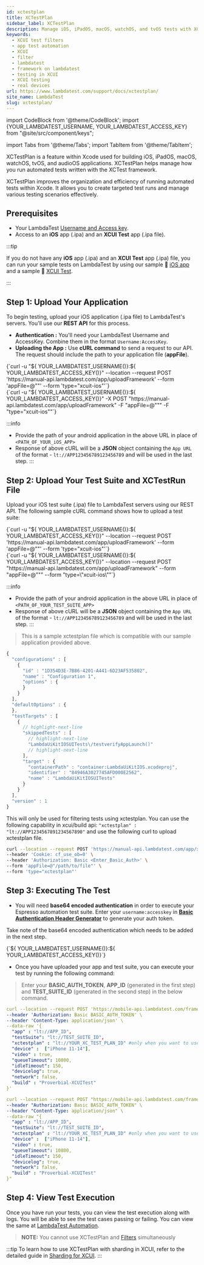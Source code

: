 ```yaml
---
id: xctestplan
title: XCTestPlan
sidebar_label: XCTestPlan
description: Manage iOS, iPadOS, macOS, watchOS, and tvOS tests with XCTestPlan on LambdaTest. Learn how to upload apps, configure tests, and view execution logs efficiently.
keywords:
  - XCUI test filters
  - app test automation
  - XCUI
  - filter
  - lambdatest
  - framework on lambdatest
  - testing in XCUI
  - XCUI testing
  - real devices
url: https://www.lambdatest.com/support/docs/xctestplan/
site_name: LambdaTest
slug: xctestplan/
---
```


import CodeBlock from '@theme/CodeBlock';
import {YOUR_LAMBDATEST_USERNAME, YOUR_LAMBDATEST_ACCESS_KEY} from "@site/src/component/keys";

import Tabs from '@theme/Tabs';
import TabItem from '@theme/TabItem';

<script type="application/ld+json"
      dangerouslySetInnerHTML={{ __html: JSON.stringify({
       "@context": "https://schema.org",
        "@type": "BreadcrumbList",
        "itemListElement": [{
          "@type": "ListItem",
          "position": 1,
          "name": "Home",
          "item": "https://www.lambdatest.com"
        },{
          "@type": "ListItem",
          "position": 2,
          "name": "Support",
          "item": "https://www.lambdatest.com/support/docs/"
        },{
          "@type": "ListItem",
          "position": 3,
          "name": "Filters for XCUI Test",
          "item": "https://www.lambdatest.com/support/docs/xctestplan/"
        }]
      })
    }}
></script>
XCTestPlan is a feature within Xcode used for building iOS, iPadOS, macOS, watchOS, tvOS, and audioOS applications. XCTestPlan helps manage how you run automated tests written with the XCTest framework.

XCTestPlan improves the organization and efficiency of running automated tests within Xcode. It allows you to create targeted test runs and manage various testing scenarios effectively.

## Prerequisites

- Your LambdaTest [Username and Access key](https://accounts.lambdatest.com/security).
- Access to an **iOS** app (.ipa) and an **XCUI Test** app (.ipa file).

:::tip

If you do not have any **iOS** app (.ipa) and an **XCUI Test** app (.ipa) file, you can run your sample tests on LambdaTest by using our sample :link: [iOS app](https://prod-mobile-artefacts.lambdatest.com/assets/docs/proverbial_ios.ipa) and a sample :link: [XCUI Test](https://prod-mobile-artefacts.lambdatest.com/assets/docs/proverbial_ios_xcuitest.ipa).

:::

## Step 1: Upload Your Application

To begin testing, upload your iOS application (.ipa file) to LambdaTest's servers. You'll use our **REST API** for this process.

- **Authentication :** You'll need your LambdaTest Username and AccessKey. Combine them in the format `Username:AccessKey`.
- **Uploading the App :** Use **cURL command** to send a request to our API. The request should include the path to your application file (**appFile**).

<Tabs className="docs__val">

<TabItem value="bash" label="Linux / MacOS" default>

  <div className="lambdatest__codeblock">
    <CodeBlock className="language-bash">
  {`curl -u "${ YOUR_LAMBDATEST_USERNAME()}:${ YOUR_LAMBDATEST_ACCESS_KEY()}" --location --request POST 'https://manual-api.lambdatest.com/app/uploadFramework' --form 'appFile=@"<PATH_OF_YOUR_iOS_APP>"' --form 'type="xcuit-ios"'`}
  </CodeBlock>
</div>

</TabItem>

<TabItem value="powershell" label="Windows" default>

  <div className="lambdatest__codeblock">
    <CodeBlock className="language-powershell">
{`curl -u "${ YOUR_LAMBDATEST_USERNAME()}:${ YOUR_LAMBDATEST_ACCESS_KEY()}" -X POST "https://manual-api.lambdatest.com/app/uploadFramework" -F "appFile=@"<PATH_OF_YOUR_iOS_APP>"" -F "type="xcuit-ios""`}
  </CodeBlock>
</div>

</TabItem>
</Tabs>

:::info
- Provide the path of your android application in the above URL in place of `<PATH_OF_YOUR_iOS_APP>`
- Response of above cURL will be a **JSON** object containing the `App URL` of the format - `lt://APP123456789123456789` and will be used in the last step.
:::

## Step 2: Upload Your Test Suite and XCTestRun File

Upload your iOS test suite (.ipa) file to LambdaTest servers using our REST API. The following sample cURL command shows how to upload a test suite:

<Tabs className="docs__val">

<TabItem value="bash" label="Linux / MacOS" default>

  <div className="lambdatest__codeblock">
    <CodeBlock className="language-bash">
  {`curl -u "${ YOUR_LAMBDATEST_USERNAME()}:${ YOUR_LAMBDATEST_ACCESS_KEY()}" --location --request POST 'https://manual-api.lambdatest.com/app/uploadFramework' --form 'appFile=@"<PATH_OF_YOUR_TEST_SUITE_APP>"' --form 'type="xcuit-ios"'`}
  </CodeBlock>
</div>

</TabItem>

<TabItem value="powershell" label="Windows" default>

  <div className="lambdatest__codeblock">
    <CodeBlock className="language-powershell">
{`curl -u "${ YOUR_LAMBDATEST_USERNAME()}:${ YOUR_LAMBDATEST_ACCESS_KEY()}" --location --request POST "https://manual-api.lambdatest.com/app/uploadFramework" --form "appFile=@"<PATH_OF_YOUR_TEST_SUITE_APP>"" --form "type=\"xcuit-ios\""`}
  </CodeBlock>
</div>

</TabItem>
</Tabs>

:::info
- Provide the path of your android application in the above URL in place of `<PATH_OF_YOUR_TEST_SUITE_APP>`
- Response of above cURL will be a **JSON** object containing the `App URL` of the format - `lt://APP123456789123456789` and will be used in the last step.
:::

> This is a sample xctestplan file which is compatible with our sample application provided above.

```js title="testLaunch.xctestplan"
{
  "configurations" : [
    {
      "id" : "1D354D3E-7B86-4201-A441-6D23AF535802",
      "name" : "Configuration 1",
      "options" : {
      }
    }
  ],
  "defaultOptions" : {
  },
  "testTargets" : [
    {
      // highlight-next-line
      "skippedTests" : [
        // highlight-next-line
        "LambdaUiKitIOSUITests\/testverifyAppLaunch()"
        // highlight-next-line
      ],
      "target" : {
        "containerPath" : "container:LambdaUiKitIOS.xcodeproj",
        "identifier" : "84946A3027745AFD000E2562",
        "name" : "LambdaUiKitIOSUITests"
      }
    }
  ],
  "version" : 1
}
```

This will only be used for filtering tests using xctestplan. You can use the following capability in xcui/build api:
`"xctestplan" : "lt://APP1234567891234567890"` and use the following curl to upload xctestplan file.

```bash 
curl --location --request POST 'https://manual-api.lambdatest.com/app/xctestplan' \
--header 'Cookie: cf_use_ob=0' \
--header 'Authorization: Basic <Enter_Basic_Auth>' \
--form 'appFile=@"/path/to/file"' \
--form 'type="xctestplan"'
```

## Step 3: Executing The Test

- You will need **base64 encoded authentication** in order to execute your Espresso automation test suite. Enter your `username:accesskey` in **[Basic Authentication Header Generator](https://mixedanalytics.com/knowledge-base/api-connector-encode-credentials-to-base-64/)** to generate your auth token.

Take note of the base64 encoded authentication which needs to be added in the next step.

<div className="lambdatest__codeblock">
    <CodeBlock className="language-powershell">
{`${ YOUR_LAMBDATEST_USERNAME()}:${ YOUR_LAMBDATEST_ACCESS_KEY()}`}
  </CodeBlock>
</div>

- Once you have uploaded your app and test suite, you can execute your test by running the following command:
 
> Enter your **BASIC_AUTH_TOKEN**, **APP_ID** (generated in the first step) and **TEST_SUITE_ID** (generated in the second step) in the below command.

<Tabs className="docs__val">

<TabItem value="bash" label="Linux / MacOS" default>

```yaml
curl --location --request POST 'https://mobile-api.lambdatest.com/framework/v1/xcui/build' \
--header 'Authorization: Basic BASIC_AUTH_TOKEN' \
--header 'Content-Type: application/json' \
--data-raw '{
  "app" : "lt://APP_ID",
  "testSuite": "lt://TEST_SUITE_ID",
  "xctestplan" : "lt://YOUR_XC_TEST_PLAN_ID" #only when you want to use XCTestPlan
  "device" :  ["iPhone 11-14"],
  "video" : true,
  "queueTimeout": 10800,
  "idleTimeout": 150,
  "devicelog": true,
  "network": false,
  "build" : "Proverbial-XCUITest"
}'
```

</TabItem>

<TabItem value="powershell" label="Windows" default>

```yaml
curl --location --request POST "https://mobile-api.lambdatest.com/framework/v1/xcui/build" \
--header "Authorization: Basic BASIC_AUTH_TOKEN" \
--header "Content-Type: application/json" \
--data-raw "{
  "app" : "lt://APP_ID",
  "testSuite": "lt://TEST_SUITE_ID",
  "xctestplan" : "lt://YOUR_XC_TEST_PLAN_ID" #only when you want to use XCTestPlan
  "device" :  ["iPhone 11-14"],
  "video" : true,
  "queueTimeout": 10800,
  "idleTimeout": 150,
  "devicelog": true,
  "network": false,
  "build" : "Proverbial-XCUITest"
}"
```
</TabItem>
</Tabs>

## Step 4: View Test Execution

Once you have run your tests, you can view the test execution along with logs. You will be able to see the test cases passing or failing. You can view the same at [LambdaTest Automation](https://accounts.lambdatest.com/login).

> **NOTE:** You cannot use XCTestPlan and [Filters](/support/docs/speedup-xcui/) simultaneously

:::tip
To learn how to use XCTestPlan with sharding in XCUI, refer to the detailed guide in [Sharding for XCUI](https://lambdatest.com/support/docs/sharding-rd-hyperexec/#xctestplan-in-sharding).
:::